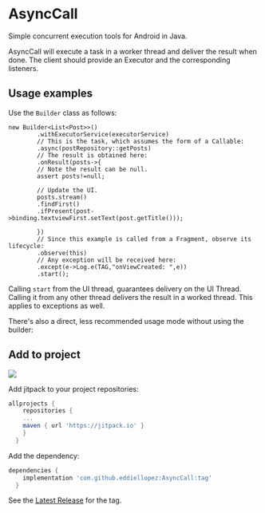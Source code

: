 # AsyncCall

Simple concurrent execution tools for Android in Java.

AsyncCall will execute a task in a worker thread and deliver the result when done. The client should
provide an Executor and the corresponding listeners.

## Usage examples

Use the `Builder` class as follows:

```
new Builder<List<Post>>()
        .withExecutorService(executorService)
        // This is the task, which assumes the form of a Callable:
        .async(postRepository::getPosts)
        // The result is obtained here:
        .onResult(posts->{
        // Note the result can be null.
        assert posts!=null;

        // Update the UI.
        posts.stream()
        .findFirst()
        .ifPresent(post->binding.textviewFirst.setText(post.getTitle()));

        })
        // Since this example is called from a Fragment, observe its lifecycle:
        .observe(this)
        // Any exception will be received here:
        .except(e->Log.e(TAG,"onViewCreated: ",e))
        .start();
```

Calling `start` from the UI thread, guarantees delivery on the UI Thread. Calling it from any other
thread delivers the result in a worked thread. This applies to exceptions as well.

There's also a direct, less recommended usage mode without using the builder:

## Add to project

[![](https://jitpack.io/v/eddiellopez/asynccall.svg)](https://jitpack.io/#eddiellopez/asynccall)

Add jitpack to your project repositories:

```gradle
allprojects {
    repositories {
    ...
    maven { url 'https://jitpack.io' }
    }
  }
```

Add the dependency:

```gradle
dependencies {
    implementation 'com.github.eddiellopez:AsyncCall:tag'
  }
```

See the [Latest Release](https://github.com/eddiellopez/AsyncCall/releases/latest) for the tag.

